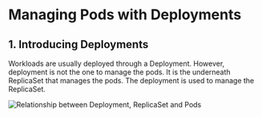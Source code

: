 # Managing Pods with Deployments

## 1. Introducing Deployments

Workloads are usually deployed through a Deployment. However, deployment is not the one to manage the pods. It is the underneath ReplicaSet that manages the pods. The deployment is used to manage the ReplicaSet.

![Relationship between Deployment, ReplicaSet and Pods](https://drek4537l1klr.cloudfront.net/luksa3/v-15/Figures/14_img_0001.png)